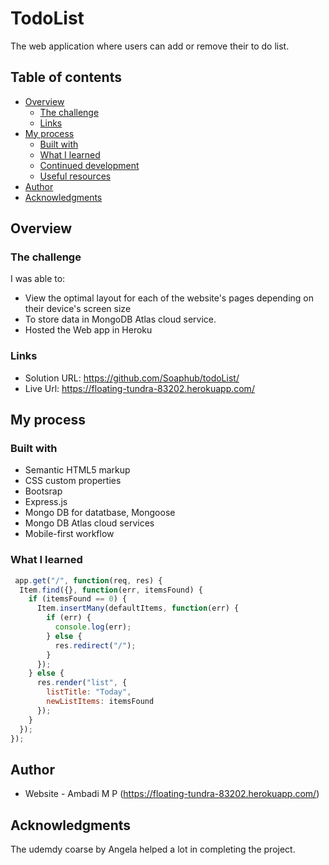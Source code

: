 # TodoList 

The web application where users can add or remove their to do list.   

## Table of contents

- [Overview](#overview)
  - [The challenge](#the-challenge)
  - [Links](#links)
- [My process](#my-process)
  - [Built with](#built-with)
  - [What I learned](#what-i-learned)
  - [Continued development](#continued-development)
  - [Useful resources](#useful-resources)
- [Author](#author)
- [Acknowledgments](#acknowledgments)

## Overview


### The challenge

I was able to:

- View the optimal layout for each of the website's pages depending on their device's screen size
- To store data in MongoDB Atlas cloud service.
- Hosted the Web app in Heroku

### Links

- Solution URL: https://github.com/Soaphub/todoList/
- Live Url: https://floating-tundra-83202.herokuapp.com/ 

## My process

### Built with

- Semantic HTML5 markup
- CSS custom properties
- Bootsrap
- Express.js
- Mongo DB for datatbase, Mongoose
- Mongo DB Atlas cloud services
- Mobile-first workflow


### What I learned

```.js
 app.get("/", function(req, res) {
  Item.find({}, function(err, itemsFound) {
    if (itemsFound == 0) {
      Item.insertMany(defaultItems, function(err) {
        if (err) {
          console.log(err);
        } else {
          res.redirect("/");
        }
      });
    } else {
      res.render("list", {
        listTitle: "Today",
        newListItems: itemsFound
      });
    }
  });
});
```

## Author

- Website - Ambadi M P (https://floating-tundra-83202.herokuapp.com/)

## Acknowledgments

The udemdy coarse by Angela helped a lot in completing the project.
